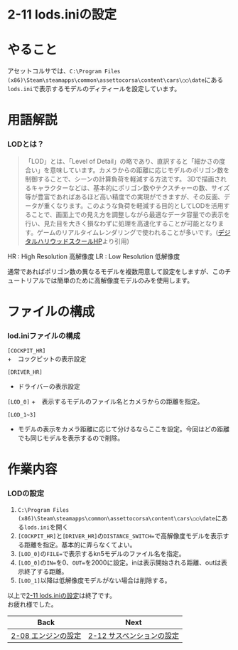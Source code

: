 # **2-11 lods.iniの設定**   
# やること
アセットコルサでは、`C:\Program Files (x86)\Steam\steamapps\common\assettocorsa\content\cars\○○\date`にある`lods.ini`で表示するモデルのディティールを設定しています。

# 用語解説
### LODとは？

>「LOD」とは、「Level of Detail」の略であり、直訳すると「細かさの度合い」を意味しています。カメラからの距離に応じモデルのポリゴン数を制御することで、シーンの計算負荷を軽減する方法です。
3Dで描画されるキャラクターなどは、基本的にポリゴン数やテクスチャーの数、サイズ等が豊富であればあるほど高い精度での実現ができますが、その反面、データが重くなります。このような負荷を軽減する目的としてLODを活用することで、画面上での見え方を調整しながら最適なデータ容量での表示を行い、見た目を大きく損なわずに処理を高速化することが可能となります。ゲームのリアルタイムレンダリングで使われることが多いです。([デジタルハリウッドスクールHP](https://school.dhw.co.jp/course/3dcg/contents/w_lod.html)より引用)  

HR : High Resolution 高解像度
LR : Low Resolution 低解像度

通常であればポリゴン数の異なるモデルを複数用意して設定をしますが、このチュートリアルでは簡単のために高解像度モデルのみを使用します。


# ファイルの構成
### lod.iniファイルの構成
`[COCKPIT_HR]`  
  +　コックピットの表示設定  


`[DRIVER_HR]`  
  + ドライバーの表示設定  

`[LOD_0]`
 +　表示するモデルのファイル名とカメラからの距離を指定。


`[LOD_1~3]`  
  + モデルの表示をカメラ距離に応じて分けるならここを設定。今回はどの距離でも同じモデルを表示するので削除。
 

# 作業内容
### LODの設定
1. `C:\Program Files (x86)\Steam\steamapps\common\assettocorsa\content\cars\○○\date`にある`lods.ini`を開く　　
2. `[COCKPIT_HR]`と`[DRIVER_HR]`の`DISTANCE_SWITCH=`で高解像度モデルを表示する距離を指定。基本的に弄らなくてよい。
3. `[LOD_0]`の`FILE=`で表示するkn5モデルのファイル名を指定。
4. `[LOD_0]`の`IN=`を0、`OUT=`を2000に設定。inは表示開始される距離、outは表示終了する距離。
6. `[LOD_1]`以降は低解像度モデルがない場合は削除する。


以上で[2-11 lods.iniの設定](https://github.com/JSAE-ARCHIVES/MOD-Tutorial/blob/main/2%E7%AB%A0%20%E8%BB%8A%E4%B8%A1%E8%AB%B8%E5%85%83%E3%81%AE%E8%A8%AD%E5%AE%9A/2-08%20%E3%82%A8%E3%83%B3%E3%82%B8%E3%83%B3%E3%81%AE%E8%A8%AD%E5%AE%9A.md)は終了です。  
お疲れ様でした。  

| Back | Next |
|:---:|:---:|
| [2-08 エンジンの設定](https://github.com/JSAE-ARCHIVES/MOD-Tutorial/blob/main/2%E7%AB%A0%20%E8%BB%8A%E4%B8%A1%E8%AB%B8%E5%85%83%E3%81%AE%E8%A8%AD%E5%AE%9A/2-08%20%E3%82%A8%E3%83%B3%E3%82%B8%E3%83%B3%E3%81%AE%E8%A8%AD%E5%AE%9A.md) | [2-12 サスペンションの設定](https://github.com/JSAE-ARCHIVES/MOD-Tutorial/blob/main/2%E7%AB%A0%20%E8%BB%8A%E4%B8%A1%E8%AB%B8%E5%85%83%E3%81%AE%E8%A8%AD%E5%AE%9A/2-09%20%E3%82%B5%E3%82%B9%E3%83%9A%E3%83%B3%E3%82%B7%E3%83%A7%E3%83%B3%E3%81%AE%E8%A8%AD%E5%AE%9A.md) |
